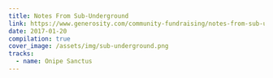 ```yaml
---
title: Notes From Sub-Underground
link: https://www.generosity.com/community-fundraising/notes-from-sub-underground
date: 2017-01-20
compilation: true
cover_image: /assets/img/sub-underground.png
tracks:
  - name: Onipe Sanctus
---
```

